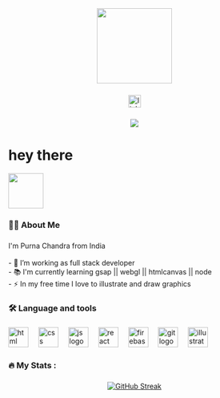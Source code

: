 <div align="center">
  <img height="150" src="https://user-images.githubusercontent.com/74038190/229223263-cf2e4b07-2615-4f87-9c38-e37600f8381a.gif"  />
  
</div>

###

<div align="center">
  <img src="https://img.shields.io/static/v1?message=LinkedIn&logo=linkedin&label=&color=0077B5&logoColor=white&labelColor=&style=for-the-badge" height="25" alt="linkedin logo"  />
 
</div>

###

<div align="center">
  <img src="https://visitor-badge.laobi.icu/badge?page_id=purna-dev&"  />
</div>

###

<h1>hey there </h1><img height="70" src="https://user-images.githubusercontent.com/74038190/214644152-52f47eb3-5e31-4f47-8758-05c9468d5596.gif" />

###

<h3 align="left">👩‍💻  About Me</h3>

###

<p align="left">I'm Purna Chandra from India<br><br>- 🔭 I’m working as full stack developer<br>- 📚 I'm currently learning gsap || webgl || htmlcanvas || node<br>- ⚡ In my free time I love to illustrate and draw graphics</p>

###

<h3 align="left">🛠 Language and tools</h3>

###

<div align="left">
  <img src="https://cdn.jsdelivr.net/gh/devicons/devicon/icons/html5/html5-original.svg" height="40" alt="html logo"  />                  
  <img width="12" />
  <img src="https://cdn.jsdelivr.net/gh/devicons/devicon/icons/css3/css3-original.svg" height="40" alt="css logo"  />
  <img width="12" />
  <img src="https://cdn.jsdelivr.net/gh/devicons/devicon/icons/javascript/javascript-original.svg" height="40" alt="js logo"  />
  <img width="12" />
  <img src="https://cdn.jsdelivr.net/gh/devicons/devicon/icons/react/react-original.svg" height="40" alt="react logo"  />
  <img width="12" />
  <img src="https://cdn.jsdelivr.net/gh/devicons/devicon/icons/firebase/firebase-plain-wordmark.svg" height="40" alt="firebase logo"  />
<!--   <img width="12" />
  <img src="https://cdn.jsdelivr.net/gh/devicons/devicon/icons/amazonwebservices/amazonwebservices-original.svg" height="40" alt="amazonwebservices logo"  />
  <img width="12" />
  <img src="https://cdn.jsdelivr.net/gh/devicons/devicon/icons/circleci/circleci-plain.svg" height="40" alt="circleci logo"  /> -->
  <img width="12" />
  <img src="https://cdn.jsdelivr.net/gh/devicons/devicon/icons/git/git-original.svg" height="40" alt="git logo"  />
  <img width="12" />
  <img src="https://cdn.jsdelivr.net/gh/devicons/devicon/icons/illustrator/illustrator-plain.svg" height="40" alt="illustratot logo"  />
</div>

###

<h3 align="left">🔥   My Stats :</h3>

###

<div align="center">
<!--   <img src="https://streak-stats.demolab.com?user=purna-dev&locale=en&mode=daily&theme=dark&hide_border=false&border_radius=5&order=3" height="220" alt="streak graph"  /> -->
<!--   [![GitHub Streak](https://streak-stats.demolab.com?user=purna-dev&theme=nightowl&hide_border=true&background=EB545400)](https://git.io/streak-stats) -->

<a href="https://github.com/purna-dev?tab=repositories"><img src="https://streak-stats.demolab.com?user=purna-dev&theme=nightowl&hide_border=true&background=EB545400" alt="GitHub Streak" /></a>
  
</div>

###
